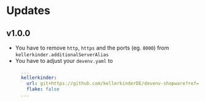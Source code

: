 # Updates

## v1.0.0
* You have to remove `http`, `https` and the ports (eg. `8000`) from `kellerkinder.additionalServerAlias`
* You have to adjust your `devenv.yaml` to
  ```yml
    ...
    kellerkinder:
      url: git+https://github.com/kellerkinderDE/devenv-shopware?ref=v1.0.0
      flake: false
    ...
  ```
